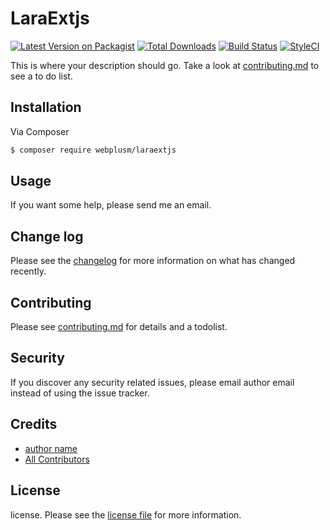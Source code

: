 # LaraExtjs

[![Latest Version on Packagist][ico-version]][link-packagist]
[![Total Downloads][ico-downloads]][link-downloads]
[![Build Status][ico-travis]][link-travis]
[![StyleCI][ico-styleci]][link-styleci]

This is where your description should go. Take a look at [contributing.md](contributing.md) to see a to do list.

## Installation

Via Composer

``` bash
$ composer require webplusm/laraextjs
```

## Usage
If you want some help, please send me an email.
## Change log

Please see the [changelog](changelog.md) for more information on what has changed recently.

## Contributing

Please see [contributing.md](contributing.md) for details and a todolist.

## Security

If you discover any security related issues, please email author email instead of using the issue tracker.

## Credits

- [author name][link-author]
- [All Contributors][link-contributors]

## License

license. Please see the [license file](license.md) for more information.

[ico-version]: https://img.shields.io/packagist/v/webplusm/laraextjs.svg?style=flat-square
[ico-downloads]: https://img.shields.io/packagist/dt/webplusm/laraextjs.svg?style=flat-square
[ico-travis]: https://img.shields.io/travis/webplusm/laraextjs/master.svg?style=flat-square
[ico-styleci]: https://styleci.io/repos/12345678/shield

[link-packagist]: https://packagist.org/packages/webplusm/laraextjs
[link-downloads]: https://packagist.org/packages/webplusm/laraextjs
[link-travis]: https://travis-ci.org/webplusm/laraextjs
[link-styleci]: https://styleci.io/repos/12345678
[link-author]: https://github.com/webplusm
[link-contributors]: ../../contributors]
